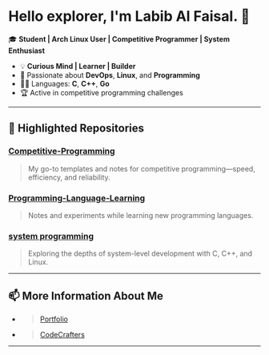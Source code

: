 # Hello explorer, I'm **Labib Al Faisal**. 👋

🎓 **Student | Arch Linux User | Competitive Programmer | System Enthusiast**

- 💡 **Curious Mind | Learner | Builder**
- 🌟 Passionate about **DevOps**, **Linux**, and **Programming**
- 🧑‍💻 Languages: **C**, **C++**, **Go**
- 🏆 Active in competitive programming challenges

---

## 🚀 Highlighted Repositories

### [Competitive-Programming](https://github.com/labib0x0hunter/Competitive-Programming)
> My go-to templates and notes for competitive programming—speed, efficiency, and reliability.

### [Programming-Language-Learning](https://github.com/labib0x0hunter/PLL-Notes)
> Notes and experiments while learning new programming languages.

### [system programming](https://github.com/labib0x0hunter/system-programming)
> Exploring the depths of system-level development with C, C++, and Linux.

---

## 📫 More Information About Me

<!-- Add your social links here (LinkedIn, Twitter, etc.) if you want! -->
- > [Portfolio](https://labib0x0hunter.netlify.app/)
- > [CodeCrafters](https://app.codecrafters.io/users/labib0x0hunter)

---
